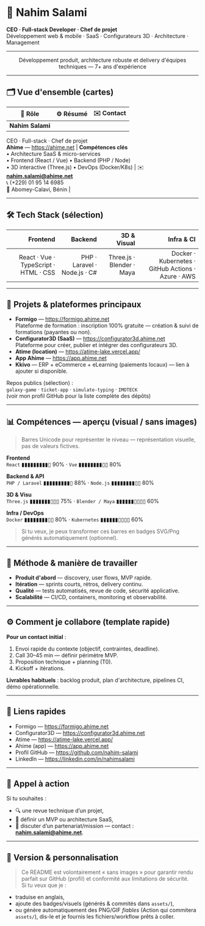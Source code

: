 # 👋 Nahim Salami
**CEO · Full-stack Developer · Chef de projet**  
Développement web & mobile · SaaS · Configurateurs 3D · Architecture · Management

---

<p align="center">
Développement produit, architecture robuste et delivery d'équipes techniques — 7+ ans d'expérience
</p>

---

## 🗂️ Vue d'ensemble (cartes)
| 🔖 Rôle | ⚙️ Résumé | ✉️ Contact |
|---|---|---|
| **Nahim Salami**  
CEO · Full-stack · Chef de projet  
**Ahime** — https://ahime.net | **Compétences clés**  
• Architecture SaaS & micro-services  
• Frontend (React / Vue) • Backend (PHP / Node)  
• 3D interactive (Three.js) • DevOps (Docker/K8s) | ✉️ **nahim.salami@ahime.net**  
📞 (+229) 01 95 14 6985  
📍 Abomey-Calavi, Bénin |

---

## 🛠️ Tech Stack (sélection)
| Frontend | Backend | 3D & Visual | Infra & CI |
|---:|---:|---:|---:|
| React · Vue · TypeScript · HTML · CSS | PHP · Laravel · Node.js · C# | Three.js · Blender · Maya | Docker · Kubernetes · GitHub Actions · Azure · AWS |

---

## 🚀 Projets & plateformes principaux
- **Formigo** — https://formigo.ahime.net  
  Plateforme de formation : inscription 100% gratuite — création & suivi de formations (payantes ou non).
- **Configurator3D (SaaS)** — https://configurator3d.ahime.net  
  Plateforme pour créer, publier et intégrer des configurateurs 3D.
- **Atime (location)** — https://atime-lake.vercel.app/  
- **App Ahime** — https://app.ahime.net  
- **Kkivo** — ERP + eCommerce + eLearning (paiements locaux) — lien à ajouter si disponible.

Repos publics (sélection) :  
`galaxy-game` · `ticket-app` · `simulate-typing` · `IMOTECK`  
(voir mon profil GitHub pour la liste complète des dépôts)

---

## 📊 Compétences — aperçu (visual / sans images)
> Barres Unicode pour représenter le niveau — représentation visuelle, pas de valeurs fictives.

**Frontend**  
`React` ▮▮▮▮▮▮▮▮▮▯ 90% · `Vue` ▮▮▮▮▮▮▮▮▯▯ 80%

**Backend & API**  
`PHP / Laravel` ▮▮▮▮▮▮▮▮▮▯ 88% · `Node.js` ▮▮▮▮▮▮▮▮▯▯ 80%

**3D & Visu**  
`Three.js` ▮▮▮▮▮▮▮▯▯▯ 75% · `Blender / Maya` ▮▮▮▮▮▮▯▯▯▯ 60%

**Infra / DevOps**  
`Docker` ▮▮▮▮▮▮▮▮▯▯ 80% · `Kubernetes` ▮▮▮▮▮▮▯▯▯▯ 60%

> Si tu veux, je peux transformer ces barres en badges SVG/Png générés automatiquement (optionnel).

---

## 🧭 Méthode & manière de travailler
- **Produit d'abord** — discovery, user flows, MVP rapide.  
- **Itération** — sprints courts, rétros, delivery continu.  
- **Qualité** — tests automatisés, revue de code, sécurité applicative.  
- **Scalabilité** — CI/CD, containers, monitoring et observabilité.

---

## ⚙️ Comment je collabore (template rapide)
**Pour un contact initial** :  
1. Envoi rapide du contexte (objectif, contraintes, deadline).  
2. Call 30–45 min — définir périmètre MVP.  
3. Proposition technique + planning (T0).  
4. Kickoff + itérations.

**Livrables habituels** : backlog produit, plan d'architecture, pipelines CI, démo opérationnelle.

---

## 🔗 Liens rapides
- Formigo — https://formigo.ahime.net  
- Configurator3D — https://configurator3d.ahime.net  
- Atime — https://atime-lake.vercel.app/  
- Ahime (app) — https://app.ahime.net  
- Profil GitHub — https://github.com/nahim-salami  
- LinkedIn — https://linkedin.com/in/nahimsalami

---

## 📣 Appel à action
Si tu souhaites :
- 🔍 une revue technique d’un projet,  
- 🧭 définir un MVP ou architecture SaaS,  
- 🤝 discuter d’un partenariat/mission — contact : **nahim.salami@ahime.net**.

---

## 📝 Version & personnalisation
> Ce README est volontairement « sans images » pour garantir rendu parfait sur GitHub (profil) et conformité aux limitations de sécurité.  
Si tu veux que je :  
- traduise en anglais,  
- ajoute des badges/visuels (générés & commités dans `assets/`),  
- ou génère automatiquement des PNG/GIF *fiables* (Action qui commitera `assets/`), dis-le et je fournis les fichiers/workflow prêts à coller.

